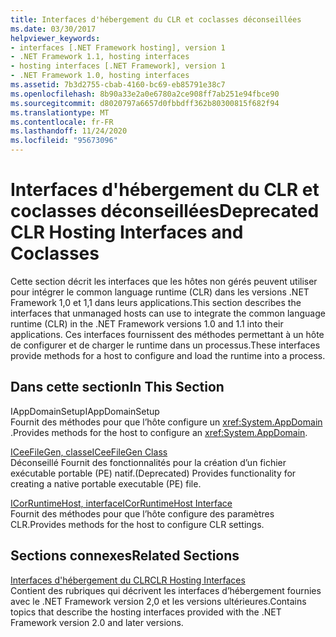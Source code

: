 ```yaml
---
title: Interfaces d'hébergement du CLR et coclasses déconseillées
ms.date: 03/30/2017
helpviewer_keywords:
- interfaces [.NET Framework hosting], version 1
- .NET Framework 1.1, hosting interfaces
- hosting interfaces [.NET Framework], version 1
- .NET Framework 1.0, hosting interfaces
ms.assetid: 7b3d2755-cbab-4160-bc69-eb85791e38c7
ms.openlocfilehash: 8b90a33e2a0e6780a2ce908ff7ab251e94fbce90
ms.sourcegitcommit: d8020797a6657d0fbbdff362b80300815f682f94
ms.translationtype: MT
ms.contentlocale: fr-FR
ms.lasthandoff: 11/24/2020
ms.locfileid: "95673096"
---
```

# <a name="deprecated-clr-hosting-interfaces-and-coclasses"></a><span data-ttu-id="6474a-102">Interfaces d'hébergement du CLR et coclasses déconseillées</span><span class="sxs-lookup"><span data-stu-id="6474a-102">Deprecated CLR Hosting Interfaces and Coclasses</span></span>

<span data-ttu-id="6474a-103">Cette section décrit les interfaces que les hôtes non gérés peuvent utiliser pour intégrer le common language runtime (CLR) dans les versions .NET Framework 1,0 et 1,1 dans leurs applications.</span><span class="sxs-lookup"><span data-stu-id="6474a-103">This section describes the interfaces that unmanaged hosts can use to integrate the common language runtime (CLR) in the .NET Framework versions 1.0 and 1.1 into their applications.</span></span> <span data-ttu-id="6474a-104">Ces interfaces fournissent des méthodes permettant à un hôte de configurer et de charger le runtime dans un processus.</span><span class="sxs-lookup"><span data-stu-id="6474a-104">These interfaces provide methods for a host to configure and load the runtime into a process.</span></span>  
  
## <a name="in-this-section"></a><span data-ttu-id="6474a-105">Dans cette section</span><span class="sxs-lookup"><span data-stu-id="6474a-105">In This Section</span></span>  

 <span data-ttu-id="6474a-106">IAppDomainSetup</span><span class="sxs-lookup"><span data-stu-id="6474a-106">IAppDomainSetup</span></span>  
 <span data-ttu-id="6474a-107">Fournit des méthodes pour que l’hôte configure un <xref:System.AppDomain> .</span><span class="sxs-lookup"><span data-stu-id="6474a-107">Provides methods for the host to configure an <xref:System.AppDomain>.</span></span>  
  
 [<span data-ttu-id="6474a-108">ICeeFileGen, classe</span><span class="sxs-lookup"><span data-stu-id="6474a-108">ICeeFileGen Class</span></span>](iceefilegen-class.md)  
 <span data-ttu-id="6474a-109">Déconseillé Fournit des fonctionnalités pour la création d’un fichier exécutable portable (PE) natif.</span><span class="sxs-lookup"><span data-stu-id="6474a-109">(Deprecated) Provides functionality for creating a native portable executable (PE) file.</span></span>  
  
 [<span data-ttu-id="6474a-110">ICorRuntimeHost, interface</span><span class="sxs-lookup"><span data-stu-id="6474a-110">ICorRuntimeHost Interface</span></span>](icorruntimehost-interface.md)  
 <span data-ttu-id="6474a-111">Fournit des méthodes pour que l’hôte configure des paramètres CLR.</span><span class="sxs-lookup"><span data-stu-id="6474a-111">Provides methods for the host to configure CLR settings.</span></span>  
  
## <a name="related-sections"></a><span data-ttu-id="6474a-112">Sections connexes</span><span class="sxs-lookup"><span data-stu-id="6474a-112">Related Sections</span></span>  

 [<span data-ttu-id="6474a-113">Interfaces d'hébergement du CLR</span><span class="sxs-lookup"><span data-stu-id="6474a-113">CLR Hosting Interfaces</span></span>](clr-hosting-interfaces.md)  
 <span data-ttu-id="6474a-114">Contient des rubriques qui décrivent les interfaces d’hébergement fournies avec le .NET Framework version 2,0 et les versions ultérieures.</span><span class="sxs-lookup"><span data-stu-id="6474a-114">Contains topics that describe the hosting interfaces provided with the .NET Framework version 2.0 and later versions.</span></span>
